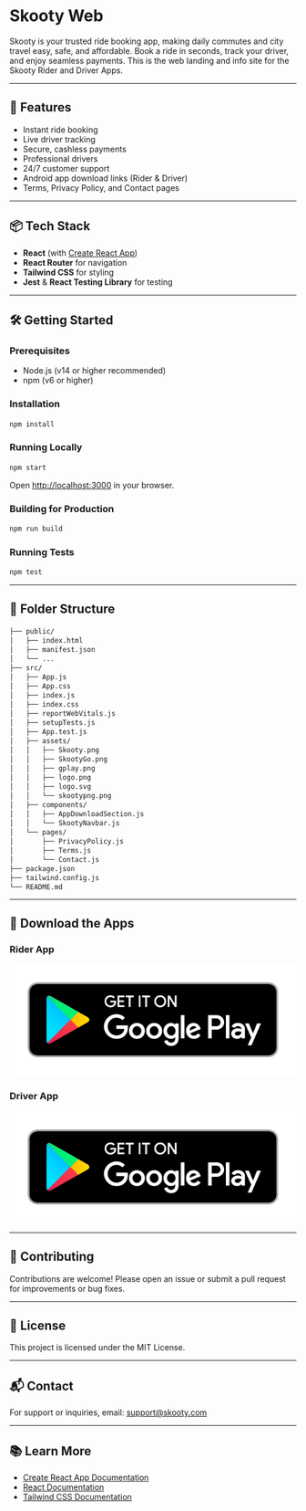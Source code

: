 # Skooty Web

Skooty is your trusted ride booking app, making daily commutes and city travel easy, safe, and affordable. Book a ride in seconds, track your driver, and enjoy seamless payments. This is the web landing and info site for the Skooty Rider and Driver Apps.

---

## 🚀 Features

- Instant ride booking
- Live driver tracking
- Secure, cashless payments
- Professional drivers
- 24/7 customer support
- Android app download links (Rider & Driver)
- Terms, Privacy Policy, and Contact pages

---

## 📦 Tech Stack

- **React** (with [Create React App](https://github.com/facebook/create-react-app))
- **React Router** for navigation
- **Tailwind CSS** for styling
- **Jest** & **React Testing Library** for testing

---

## 🛠️ Getting Started

### Prerequisites

- Node.js (v14 or higher recommended)
- npm (v6 or higher)

### Installation

```bash
npm install
```

### Running Locally

```bash
npm start
```

Open [http://localhost:3000](http://localhost:3000) in your browser.

### Building for Production

```bash
npm run build
```

### Running Tests

```bash
npm test
```

---

## 📁 Folder Structure

```
├── public/
│   ├── index.html
│   ├── manifest.json
│   └── ...
├── src/
│   ├── App.js
│   ├── App.css
│   ├── index.js
│   ├── index.css
│   ├── reportWebVitals.js
│   ├── setupTests.js
│   ├── App.test.js
│   ├── assets/
│   │   ├── Skooty.png
│   │   ├── SkootyGo.png
│   │   ├── gplay.png
│   │   ├── logo.png
│   │   ├── logo.svg
│   │   └── skootypng.png
│   ├── components/
│   │   ├── AppDownloadSection.js
│   │   └── SkootyNavbar.js
│   └── pages/
│       ├── PrivacyPolicy.js
│       ├── Terms.js
│       └── Contact.js
├── package.json
├── tailwind.config.js
└── README.md
```

---

## 📱 Download the Apps

### Rider App

[![Get it on Google Play](src/assets/gplay.png)](https://play.google.com/store/apps/details?id=com.heylalit.skooty)

### Driver App

[![Get it on Google Play](src/assets/gplay.png)](https://play.google.com/store/apps/details?id=com.heylalit.skootydriver)

---

## 🤝 Contributing

Contributions are welcome! Please open an issue or submit a pull request for improvements or bug fixes.

---

## 📄 License

This project is licensed under the MIT License.

---

## 📬 Contact

For support or inquiries, email: [support@skooty.com](mailto:support@skooty.com)

---

## 📚 Learn More

- [Create React App Documentation](https://facebook.github.io/create-react-app/docs/getting-started)
- [React Documentation](https://reactjs.org/)
- [Tailwind CSS Documentation](https://tailwindcss.com/)
